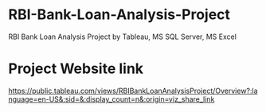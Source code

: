# RBI-Bank-Loan-Analysis-Project
RBI Bank Loan Analysis Project by Tableau, MS SQL Server, MS Excel
# Project Website link
https://public.tableau.com/views/RBIBankLoanAnalysisProject/Overview?:language=en-US&:sid=&:display_count=n&:origin=viz_share_link
